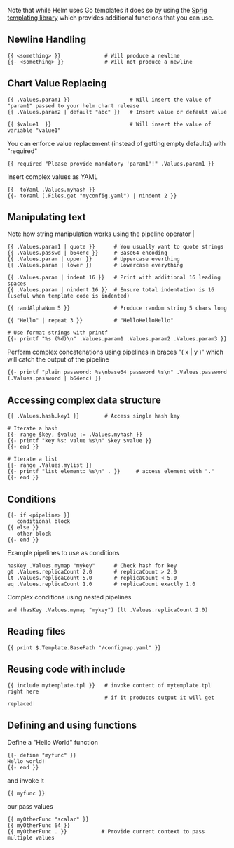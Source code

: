 Note that while Helm uses Go templates it does so by using the 
[Sprig templating library](https://masterminds.github.io/sprig/) 
which provides additional functions that you can use.

## Newline Handling

    {{ <something> }}              # Will produce a newline
    {{- <something> }}             # Will not produce a newline

## Chart Value Replacing

    {{ .Values.param1 }}                   # Will insert the value of "param1" passed to your helm chart release
    {{ .Values.param2 | default "abc" }}   # Insert value or default value
    
    {{ $value1  }}                         # Will insert the value of variable "value1"

You can enforce value replacement (instead of getting empty defaults) with "required"

    {{ required "Please provide mandatory 'param1'!" .Values.param1 }}

Insert complex values as YAML

    {{- toYaml .Values.myhash }}
    {{- toYaml (.Files.get "myconfig.yaml") | nindent 2 }}

## Manipulating text

Note how string manipulation works using the pipeline operator |

    {{ .Values.param1 | quote }}      # You usually want to quote strings
    {{ .Values.passwd | b64enc }}     # Base64 encoding
    {{ .Values.param | upper }}       # Uppercase everthing
    {{ .Values.param | lower }}       # Lowercase everything
    
    {{ .Values.param | indent 16 }}   # Print with additional 16 leading spaces
    {{ .Values.param | nindent 16 }}  # Ensure total indentation is 16 (useful when template code is indented)
    
    {{ randAlphaNum 5 }}              # Produce random string 5 chars long
    
    {{ "Hello" | repeat 3 }}          # "HelloHelloHello"
    
    # Use format strings with printf
    {{- printf "%s (%d)\n" .Values.param1 .Values.param2 .Values.param3 }}

Perform complex concatenations using pipelines in braces "( x | y )" which will catch the output of the pipeline

    {{- printf "plain password: %s\nbase64 password %s\n" .Values.password (.Values.password | b64enc) }}

## Accessing complex data structure

    {{ .Values.hash.key1 }}        # Access single hash key
    
    # Iterate a hash
    {{- range $key, $value := .Values.myhash }}
    {{- printf "key %s: value %s\n" $key $value }}
    {{- end }}
    
    # Iterate a list
    {{- range .Values.mylist }}
    {{- printf "list element: %s\n" . }}     # access element with "."
    {{- end }}

## Conditions

    {{- if <pipeline> }}
       conditional block
    {{ else }}
       other block
    {{- end }}

Example pipelines to use as conditions

    hasKey .Values.mymap "mykey"      # Check hash for key
    gt .Values.replicaCount 2.0       # replicaCount > 2.0
    lt .Values.replicaCount 5.0       # replicaCount < 5.0
    eq .Values.replicaCount 1.0       # replicaCount exactly 1.0
    
Complex conditions using nested pipelines

    and (hasKey .Values.mymap "mykey") (lt .Values.replicaCount 2.0)

## Reading files

    {{ print $.Template.BasePath "/configmap.yaml" }}

## Reusing code with include

    {{ include mytemplate.tpl }}   # invoke content of mytemplate.tpl right here
                                   # if it produces output it will get replaced
                                   
## Defining and using functions

Define a "Hello World" function

    {{- define "myfunc" }}
    Hello world!
    {{- end }}

and invoke it

    {{ myfunc }}

our pass values

    {{ myOtherFunc "scalar" }}
    {{ myOtherFunc 64 }}
    {{ myOtherFunc . }}           # Provide current context to pass multiple values
